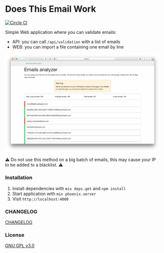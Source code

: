 # Does This Email Work

[![Circle CI](https://circleci.com/gh/kdisneur/email_checker/tree/master.svg?style=svg)](https://circleci.com/gh/kdisneur/does_this_email_work/tree/master)

Simple Web application where you can validate emails:

* API: you can call `/api/validation` with a list of emails
* WEB: you can import a file containing one email by line

![Screenshot](https://github.com/kdisneur/does_this_email_work/blob/master/screenshot.png)

:warning: Do not use this method on a big batch of emails, this may cause your IP to be added to a blacklist. :warning:

### Installation


1. Install dependencies with `mix deps.get` and `npm install`
2. Start application with `mix phoenix.server`
3. Visit `http://localhost:4000`

### CHANGELOG

[CHANGELOG](https://github.com/kdisneur/does_this_email_work/blob/master/CHANGELOG)

### License

[GNU GPL v3.0](https://github.com/kdisneur/does_this_email_work/blob/master/LICENSE)
